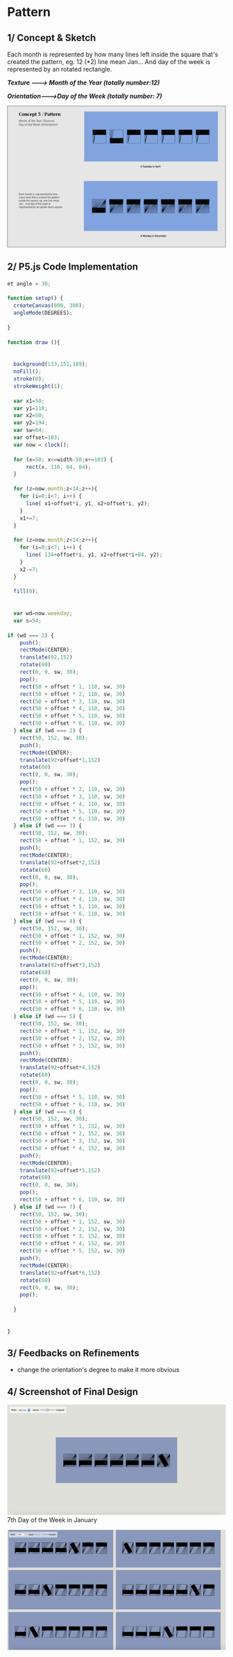 # Pattern

## 1/ Concept & Sketch

Each month is represented by how many lines left inside the square that's created the pattern, eg. 12 (*2) line mean Jan... And day of the week is represented by an rotated rectangle.

***Texture ---> Month of the Year (totally number:12)***

***Orientation--->Day of the Week (totally number: 7)***

![](PatternSketch.jpg)



## 2/ P5.js Code Implementation

```Javascript
et angle = 30;

function setup() {
  createCanvas(800, 300);
  angleMode(DEGREES);

}

function draw (){
  
  
  background(133,151,189);
  noFill();
  stroke(0);
  strokeWeight(1);
    
  var x1=50;
  var y1=110;
  var x2=50;
  var y2=194;
  var sw=84;
  var offset=103;
  var now = clock();
  
  for (x=50; x<=width-50;x+=103) {
      rect(x, 110, 84, 84);
  }
  
  for (z=now.month;z<14;z++){
    for (i=0;i<7; i++) {
      line( x1+offset*i, y1, x2+offset*i, y2); 
    }
    x1+=7;
  }

  for (z=now.month;z<14;z++){
    for (i=0;i<7; i++) {
      line( 134+offset*i, y1, x2+offset*i+84, y2); 
    }
    x2-=7;
  }
  
  fill(0);

  
  var wd=now.weekday;
  var s=54;
  
if (wd === 1) {
    push();
    rectMode(CENTER);
    translate(92,152)
    rotate(60)
    rect(0, 0, sw, 30);
    pop();
    rect(50 + offset * 1, 110, sw, 30)
    rect(50 + offset * 2, 110, sw, 30)
    rect(50 + offset * 3, 110, sw, 30)
    rect(50 + offset * 4, 110, sw, 30)
    rect(50 + offset * 5, 110, sw, 30)
    rect(50 + offset * 6, 110, sw, 30)
  } else if (wd === 2) {
    rect(50, 152, sw, 30);
    push();
    rectMode(CENTER);
    translate(92+offset*1,152)
    rotate(60)
    rect(0, 0, sw, 30);
    pop();
    rect(50 + offset * 2, 110, sw, 30)
    rect(50 + offset * 3, 110, sw, 30)
    rect(50 + offset * 4, 110, sw, 30)
    rect(50 + offset * 5, 110, sw, 30)
    rect(50 + offset * 6, 110, sw, 30)
  } else if (wd === 3) {
    rect(50, 152, sw, 30);
    rect(50 + offset * 1, 152, sw, 30)
    push();
    rectMode(CENTER);
    translate(92+offset*2,152)
    rotate(60)
    rect(0, 0, sw, 30);
    pop();   
    rect(50 + offset * 3, 110, sw, 30)
    rect(50 + offset * 4, 110, sw, 30)
    rect(50 + offset * 5, 110, sw, 30)
    rect(50 + offset * 6, 110, sw, 30)
  } else if (wd === 4) {
    rect(50, 152, sw, 30);
    rect(50 + offset * 1, 152, sw, 30)
    rect(50 + offset * 2, 152, sw, 30)
    push();
    rectMode(CENTER);
    translate(92+offset*3,152)
    rotate(60)
    rect(0, 0, sw, 30);
    pop();
    rect(50 + offset * 4, 110, sw, 30)
    rect(50 + offset * 5, 110, sw, 30)
    rect(50 + offset * 6, 110, sw, 30)
  } else if (wd === 5) {
    rect(50, 152, sw, 30);
    rect(50 + offset * 1, 152, sw, 30)
    rect(50 + offset * 2, 152, sw, 30)
    rect(50 + offset * 3, 152, sw, 30)
    push();
    rectMode(CENTER);
    translate(92+offset*4,152)
    rotate(60)
    rect(0, 0, sw, 30);
    pop();
    rect(50 + offset * 5, 110, sw, 30)
    rect(50 + offset * 6, 110, sw, 30)
  } else if (wd === 6) {
    rect(50, 152, sw, 30);
    rect(50 + offset * 1, 152, sw, 30)
    rect(50 + offset * 2, 152, sw, 30)
    rect(50 + offset * 3, 152, sw, 30)
    rect(50 + offset * 4, 152, sw, 30)
    push();
    rectMode(CENTER);
    translate(92+offset*5,152)
    rotate(60)
    rect(0, 0, sw, 30);
    pop();
    rect(50 + offset * 6, 110, sw, 30)
  } else if (wd === 7) {
    rect(50, 152, sw, 30);
    rect(50 + offset * 1, 152, sw, 30)
    rect(50 + offset * 2, 152, sw, 30)
    rect(50 + offset * 3, 152, sw, 30)
    rect(50 + offset * 4, 152, sw, 30)
    rect(50 + offset * 5, 152, sw, 30)
    push();
    rectMode(CENTER);
    translate(92+offset*6,152)
    rotate(60)
    rect(0, 0, sw, 30);
    pop();

  }
    
  
}
```
## 3/ Feedbacks on Refinements
- change the orientation's degree to make it more obvious


## 4/ Screenshot of Final Design
![](ScreenShotPattern1.jpg)
7th Day of the Week in January

![](ScreenShotPattern2.jpg)

